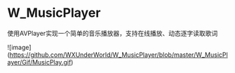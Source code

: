 # W_MusicPlayer
使用AVPlayer实现一个简单的音乐播放器，支持在线播放、动态逐字读取歌词

![image] (https://github.com/WXUnderWorld/W_MusicPlayer/blob/master/W_MusicPlayer/Gif/MusicPlay.gif)

